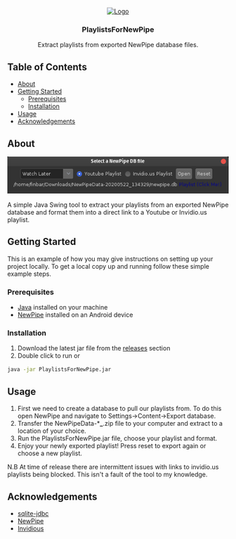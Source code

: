 

<!-- PROJECT LOGO -->
<br />
<p align="center">
  <a href="">
    <img src="images/logo.png" alt="Logo" width="80" height="80">
  </a>

  <h3 align="center">PlaylistsForNewPipe</h3>

  <p align="center">
    Extract playlists from exported NewPipe database files.
</p>



<!-- TABLE OF CONTENTS -->
## Table of Contents

* [About](#about-the-project)
* [Getting Started](#getting-started)
  * [Prerequisites](#prerequisites)
  * [Installation](#installation)
*  [Usage](#usage)
* [Acknowledgements](#acknowledgements)

<!-- ABOUT THE PROJECT -->
## About

[![Screen Shot][product-screenshot]](https://example.com)

A simple Java Swing tool to extract your playlists from an exported NewPipe database and format them into a direct link to a Youtube or Invidio.us playlist. 

<!-- GETTING STARTED -->
## Getting Started

This is an example of how you may give instructions on setting up your project locally.
To get a local copy up and running follow these simple example steps.

### Prerequisites
* [Java](https://www.java.com/en/download/) installed on your machine
* [NewPipe](https://newpipe.schabi.org/) installed on an Android device
### Installation

1. Download the latest jar file from the [releases](https://github.com/f1nbar/PlaylistsForNewPipe/releases) section 
2. Double click to run or
```sh
java -jar PlaylistsForNewPipe.jar
```

<!-- USAGE EXAMPLES -->
## Usage
1. First we need to create a database to pull our playlists from. To do this open NewPipe and navigate to Settings->Content->Export database.
2. Transfer the NewPipeData-*******_******.zip file to your computer and extract to a location of your choice.
3. Run the PlaylistsForNewPipe.jar file, choose your playlist and format.
4. Enjoy your newly exported playlist! Press reset to export again or choose a new playlist. 

N.B At time of release there are intermittent issues with links to invidio.us playlists being blocked. This isn't a fault of the tool to my knowledge. 

<!-- ACKNOWLEDGEMENTS -->
## Acknowledgements

* [sqlite-jdbc](https://github.com/xerial/sqlite-jdbc)
* [NewPipe](https://newpipe.schabi.org/)
* [Invidious](https://www.invidio.us/)







[product-screenshot]: images/screenshot.png

